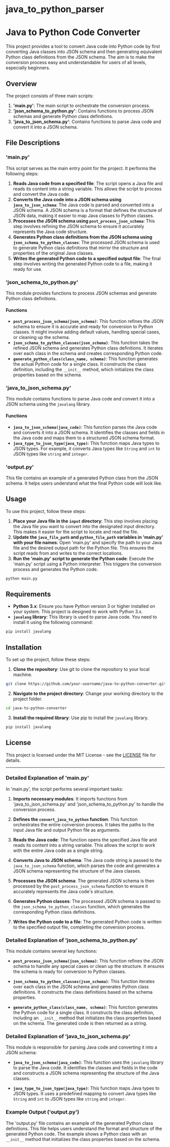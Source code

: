 # java_to_python_parser

# Java to Python Code Converter

This project provides a tool to convert Java code into Python code by first converting Java classes into JSON schema and then generating equivalent Python class definitions from the JSON schema. The aim is to make the conversion process easy and understandable for users of all levels, especially beginners.

## Overview

The project consists of three main scripts:

1. **'main.py'**: The main script to orchestrate the conversion process.
2. **'json_schema_to_python.py'**: Contains functions to process JSON schemas and generate Python class definitions.
3. **'java_to_json_schema.py'**: Contains functions to parse Java code and convert it into a JSON schema.

## File Descriptions

### 'main.py'

This script serves as the main entry point for the project. It performs the following steps:

1. **Reads Java code from a specified file**: The script opens a Java file and reads its content into a string variable. This allows the script to process and convert the Java code.
2. **Converts the Java code into a JSON schema using `java_to_json_schema`**: The Java code is parsed and converted into a JSON schema. A JSON schema is a format that defines the structure of JSON data, making it easier to map Java classes to Python classes.
3. **Processes the JSON schema using `post_process_json_schema`**: This step involves refining the JSON schema to ensure it accurately represents the Java code structure.
4. **Generates Python class definitions from the JSON schema using `json_schema_to_python_classes`**: The processed JSON schema is used to generate Python class definitions that mirror the structure and properties of the original Java classes.
5. **Writes the generated Python code to a specified output file**: The final step involves writing the generated Python code to a file, making it ready for use.

### 'json_schema_to_python.py'

This module provides functions to process JSON schemas and generate Python class definitions.

#### Functions

- **`post_process_json_schema(json_schema)`**: This function refines the JSON schema to ensure it is accurate and ready for conversion to Python classes. It might involve adding default values, handling special cases, or cleaning up the schema.
- **`json_schema_to_python_classes(json_schema)`**: This function takes the refined JSON schema and generates Python class definitions. It iterates over each class in the schema and creates corresponding Python code.
- **`generate_python_class(class_name, schema)`**: This function generates the actual Python code for a single class. It constructs the class definition, including the `__init__` method, which initializes the class properties based on the schema.

### 'java_to_json_schema.py'

This module contains functions to parse Java code and convert it into a JSON schema using the `javalang` library.

#### Functions

- **`java_to_json_schema(java_code)`**: This function parses the Java code and converts it into a JSON schema. It identifies the classes and fields in the Java code and maps them to a structured JSON schema format.
- **`java_type_to_json_type(java_type)`**: This function maps Java types to JSON types. For example, it converts Java types like `String` and `int` to JSON types like `string` and `integer`.

### 'output.py'

This file contains an example of a generated Python class from the JSON schema. It helps users understand what the final Python code will look like.

## Usage

To use this project, follow these steps:

1. **Place your Java file in the `input` directory**: This step involves placing the Java file you want to convert into the designated input directory. This makes it easier for the script to locate and read the file.
2. **Update the `java_file_path` and `python_file_path` variables in 'main.py' with your file names**: Open 'main.py' and specify the path to your Java file and the desired output path for the Python file. This ensures the script reads from and writes to the correct locations.
3. **Run the 'main.py' script to generate the Python code**: Execute the 'main.py' script using a Python interpreter. This triggers the conversion process and generates the Python code.

```sh
python main.py
```

## Requirements

- **Python 3.x**: Ensure you have Python version 3 or higher installed on your system. This project is designed to work with Python 3.x.
- **`javalang` library**: This library is used to parse Java code. You need to install it using the following command:

```sh
pip install javalang
```

## Installation

To set up the project, follow these steps:

1. **Clone the repository**: Use git to clone the repository to your local machine.

```sh
git clone https://github.com/your-username/java-to-python-converter.git
```

2. **Navigate to the project directory**: Change your working directory to the project folder.

```sh
cd java-to-python-converter
```

3. **Install the required library**: Use pip to install the `javalang` library.

```sh
pip install javalang
```

## License

This project is licensed under the MIT License - see the [LICENSE](LICENSE) file for details.

---

### Detailed Explanation of 'main.py'

In 'main.py', the script performs several important tasks:

1. **Imports necessary modules**: It imports functions from 'java_to_json_schema.py' and 'json_schema_to_python.py' to handle the conversion process.

2. **Defines the `convert_java_to_python` function**: This function orchestrates the entire conversion process. It takes the paths to the input Java file and output Python file as arguments.

3. **Reads the Java code**: The function opens the specified Java file and reads its content into a string variable. This allows the script to work with the entire Java code as a single string.

4. **Converts Java to JSON schema**: The Java code string is passed to the `java_to_json_schema` function, which parses the code and generates a JSON schema representing the structure of the Java classes.

5. **Processes the JSON schema**: The generated JSON schema is then processed by the `post_process_json_schema` function to ensure it accurately represents the Java code's structure.

6. **Generates Python classes**: The processed JSON schema is passed to the `json_schema_to_python_classes` function, which generates the corresponding Python class definitions.

7. **Writes the Python code to a file**: The generated Python code is written to the specified output file, completing the conversion process.

### Detailed Explanation of 'json_schema_to_python.py'

This module contains several key functions:

- **`post_process_json_schema(json_schema)`**: This function refines the JSON schema to handle any special cases or clean up the structure. It ensures the schema is ready for conversion to Python classes.

- **`json_schema_to_python_classes(json_schema)`**: This function iterates over each class in the JSON schema and generates Python class definitions. It constructs the class definitions based on the schema properties.

- **`generate_python_class(class_name, schema)`**: This function generates the Python code for a single class. It constructs the class definition, including an `__init__` method that initializes the class properties based on the schema. The generated code is then returned as a string.

### Detailed Explanation of 'java_to_json_schema.py'

This module is responsible for parsing Java code and converting it into a JSON schema:

- **`java_to_json_schema(java_code)`**: This function uses the `javalang` library to parse the Java code. It identifies the classes and fields in the code and constructs a JSON schema representing the structure of the Java classes.

- **`java_type_to_json_type(java_type)`**: This function maps Java types to JSON types. It uses a predefined mapping to convert Java types like `String` and `int` to JSON types like `string` and `integer`.

### Example Output ('output.py')

The 'output.py' file contains an example of the generated Python class definitions. This file helps users understand the format and structure of the generated Python code. The example shows a Python class with an `__init__` method that initializes the class properties based on the schema.

